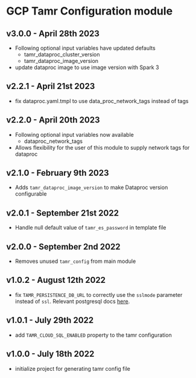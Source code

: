# GCP Tamr Configuration module

## v3.0.0 - April 28th 2023
* Following optional input variables have updated defaults
  * tamr_dataproc_cluster_version
  * tamr_dataproc_image_version
* update dataproc image to use image version with Spark 3

## v2.2.1 - April 21st 2023
* fix dataproc.yaml.tmpl to use data_proc_network_tags instead of tags

## v2.2.0 - April 20th 2023
* Following optional input variables now available
  * dataproc_network_tags
* Allows flexibility for the user of this module to supply network tags for dataproc

## v2.1.0 - February 9th 2023
* Adds `tamr_dataproc_image_version` to make Dataproc version configurable

## v2.0.1 - September 21st 2022
* Handle null default value of `tamr_es_password` in template file

## v2.0.0 - September 2nd 2022
* Removes unused `tamr_config` from main module

## v1.0.2 - August 12th 2022
* fix `TAMR_PERSISTENCE_DB_URL` to correctly use the `sslmode` parameter instead of `ssl`. Relevant postgresql docs [here](https://www.postgresql.org/docs/current/libpq-ssl.html#LIBPQ-SSL-SSLMODE-STATEMENTS).

## v1.0.1 - July 29th 2022
* add `TAMR_CLOUD_SQL_ENABLED` property to the tamr configuration

## v1.0.0 - July 18th 2022
* initialize project for generating tamr config file
